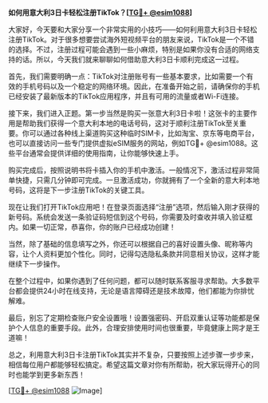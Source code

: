 **如何用意大利3日卡轻松注册TikTok？[[TG💪+ @esim1088](https://t.me/s/esim1088)]**

大家好，今天要和大家分享一个非常实用的小技巧——如何利用意大利3日卡轻松注册TikTok。对于很多想要尝试海外短视频平台的朋友来说，TikTok是一个不错的选择。不过，注册过程可能会遇到一些小麻烦，特别是如果你没有合适的网络支持的话。所以，今天我们就来聊聊如何借助意大利3日卡顺利完成这一过程。

首先，我们需要明确一点：TikTok对注册账号有一些基本要求，比如需要一个有效的手机号码以及一个稳定的网络环境。因此，在准备开始之前，请确保你的手机已经安装了最新版本的TikTok应用程序，并且有可用的流量或者Wi-Fi连接。

接下来，我们进入正题。第一步当然是购买一张意大利3日卡啦！这张卡的主要作用是帮助我们获得一个意大利本地的电话号码，这对于顺利注册TikTok至关重要。你可以通过各种线上渠道购买这种临时SIM卡，比如淘宝、京东等电商平台，也可以直接访问一些专门提供虚拟eSIM服务的网站，例如TG💪+ @esim1088。这些平台通常会提供详细的使用指南，让你能够快速上手。

购买完成后，按照说明书将卡插入你的手机中激活。一般情况下，激活过程非常简单快捷，只需几分钟即可完成。一旦激活成功，你就拥有了一个全新的意大利本地号码，这将是下一步注册TikTok的关键工具。

现在让我们打开TikTok应用吧！在登录页面选择“注册”选项，然后输入刚才获得的新号码。系统会发送一条验证码短信到这个号码，你需要及时查收并填入验证框内。如果一切正常，恭喜你，你的账户已经成功创建！

当然，除了基础的信息填写之外，你还可以根据自己的喜好设置头像、昵称等内容，让个人资料更加个性化。同时，记得勾选隐私条款并同意相关协议，这样才能继续下一步操作。

在整个过程中，如果你遇到了任何问题，都可以随时联系客服寻求帮助。大多数平台都会提供24小时在线支持，无论是语言障碍还是技术故障，他们都能为你排忧解难。

最后，别忘了定期检查账户安全设置哦！设置强密码、开启双重认证等功能都是保护个人信息的重要手段。此外，合理安排使用时间也很重要，毕竟健康上网才是王道嘛！

总之，利用意大利3日卡注册TikTok其实并不复杂，只要按照上述步骤一步步来，相信每位用户都能够轻松搞定。希望这篇文章对你有所帮助，祝大家玩得开心的同时也能学到更多新东西！

[[TG💪+ @esim1088](https://t.me/s/esim1088) ![Image](https://i.postimg.cc/4NQfJmqS/Snipaste-2025-05-13-00-14-12.png)]